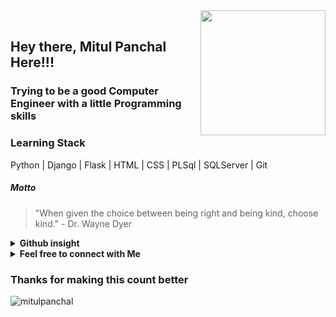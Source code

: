 <img align='right' src='https://media.giphy.com/media/bcKmIWkUMCjVm/giphy.gif' width='200"'>
<br>

## Hey there, Mitul Panchal Here!!!
### Trying to be a good Computer Engineer with a little Programming skills

### Learning Stack
<p> Python | Django | Flask | HTML | CSS | PLSql | SQLServer | Git </p> 

##### Motto

> "When given the choice between being right and being kind, choose kind." - Dr. Wayne Dyer

<details>
  <summary><b>Github insight</b></summary>
  <br>
  <img src="https://github-readme-stats.vercel.app/api/top-langs/?username=MitulPanchal&theme=light&layout=compact" />
  <br>
  <img src="https://github-readme-stats.vercel.app/api/?username=MitulPanchal&theme=black&show_icons=true&" />
</details>

<details>
  <summary>
    <b>Feel free to connect with Me</b>
  </summary>
  <br>
  
[![Linkedin Badge](https://img.shields.io/badge/-MitulPanchal-blue?style=flat-square&logo=Linkedin&logoColor=white&link=https://www.linkedin.com/in/MitulPanchal/)](https://www.linkedin.com/in/imitulpanchal/)
[![Instagram Badge](https://img.shields.io/badge/-MitulPanchal-e4405f?style=flat-square&logo=Instagram&logoColor=white&link=https://www.instagram.com/MitulPanchal/)](https://www.instagram.com/imitulpanchal/)
[![Website Badge](https://img.shields.io/badge/-MitulPanchal.co.in-e34f26?style=flat-square&logo=HTML5&logoColor=white&link=https://mitulpanchal.github.io/Portfolio/)](https://mitulpanchal.github.io/Portfolio/)
[![Gmail Badge](https://img.shields.io/badge/-imitulpanchal@gmail.com-d14836?style=flat-square&logo=Gmail&logoColor=white&link=mailto:imitulpanchal@gmail.com)](mailto:imitulpanchal@gmail.com)

</details>

### Thanks for making this count better 
<img src="https://komarev.com/ghpvc/?username=mitulpanchal" alt="mitulpanchal" />
